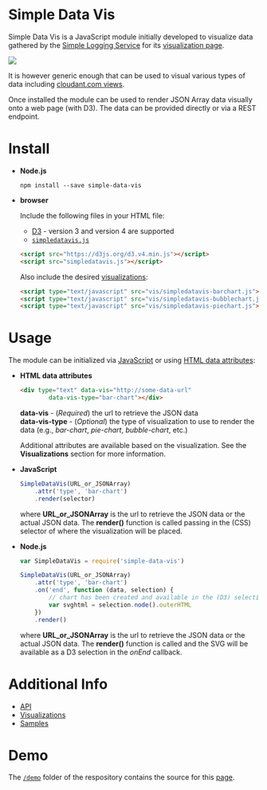 # Simple Data Vis

Simple Data Vis is a JavaScript module initially developed to visualize data gathered by the [Simple Logging Service](https://developer.ibm.com/clouddataservices/2016/03/03/simple-metrics-collector-microservices-edition/) for its [visualization page](http://simple-logging-service-vis.mybluemix.net/).

<img src="https://advocated-vis.mybluemix.net/chart/allActivities" />

It is however generic enough that can be used to visual various types of data including [cloudant.com views](https://medium.com/ibm-watson-data-lab/eye-candy-for-cloudant-201a195ed6c).

Once installed the module can be used to render JSON Array data visually onto a web page (with D3). The data can be provided directly or via a REST endpoint.


# Install

* __Node.js__

	```
	npm install --save simple-data-vis
	```

* __browser__

	Include the following files in your HTML file:  
	
	* [D3](https://d3js.org/) - version 3 and version 4 are supported
	* [`simpledatavis.js`](https://github.com/ibm-watson-data-lab/simple-data-vis/blob/master/simpledatavis.js)
	
	```html
	<script src="https://d3js.org/d3.v4.min.js"></script>
	<script src="simpledatavis.js"></script>
	```  
	
	Also include the desired [visualizations](https://github.com/ibm-watson-data-lab/simple-data-vis/wiki/Visualizations):
	
	```html
	<script type="text/javascript" src="vis/simpledatavis-barchart.js"></script>
	<script type="text/javascript" src="vis/simpledatavis-bubblechart.js"></script>
	<script type="text/javascript" src="vis/simpledatavis-piechart.js"></script>
	```  


# Usage

The module can be initialized via [JavaScript](https://github.com/ibm-watson-data-lab/simple-data-vis/wiki/API#jsvis) or using [HTML data attributes](https://github.com/ibm-watson-data-lab/simple-data-vis/wiki/API#htmlvis):  

* __HTML data attributes__

	```html
	<div type="text" data-vis="http://some-data-url"
	        data-vis-type="bar-chart"></div>
	```

	__data-vis__ - (_Required_) the url to retrieve the JSON data  
	__data-vis-type__ - (_Optional_) the type of visualization to use to render the data (e.g., _bar-chart_, _pie-chart_, _bubble-chart_, etc.)  
	
	Additional attributes are available based on the visualization. See the __Visualizations__ section for more information.  
	
* __JavaScript__

	```js
	SimpleDataVis(URL_or_JSONArray)
		.attr('type', 'bar-chart')
		.render(selector)
	```

	where __URL\_or\_JSONArray__ is the url to retrieve the JSON data or the actual JSON data. The __render()__ function is called passing in the (CSS) selector of where the visualization will be placed.  
	
* __Node.js__

	```js
	var SimpleDataVis = require('simple-data-vis')
	
	SimpleDataVis(URL_or_JSONArray)
		.attr('type', 'bar-chart')
		.on('end', function (data, selection) {
			// chart has been created and available in the (D3) selection
			var svghtml = selection.node().outerHTML
		})
		.render()
	```

	where __URL\_or\_JSONArray__ is the url to retrieve the JSON data or the actual JSON data. The __render()__ function is called and the SVG will be available as a D3 selection in the _onEnd_ callback.  
 

# Additional Info  

* [API](https://github.com/ibm-cds-labs/simple-data-vis/wiki/API)
* [Visualizations](https://github.com/ibm-cds-labs/simple-data-vis/wiki/Visualizations)
* [Samples](https://github.com/ibm-watson-data-lab/simple-data-vis/wiki/Samples)


# Demo  

The [`/demo`](https://github.com/ibm-watson-data-lab/simple-data-vis/tree/master/demo) folder of the respository contains the source for this [page](https://ibm-watson-data-lab.github.io/simple-data-vis/demo/simpledatavis.html).  
